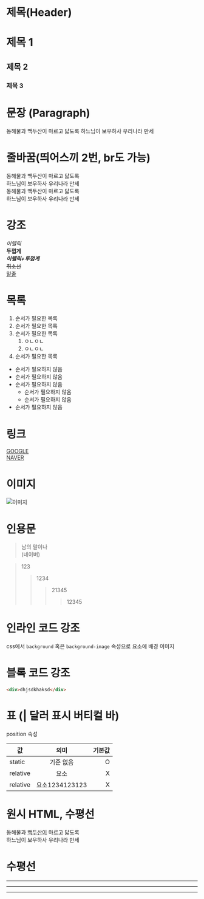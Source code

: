 # 제목(Header)

# 제목 1
## 제목 2
### 제목 3


# 문장 (Paragraph)
동해물과 백두산이 마르고 닳도록
하느님이 보우하사 우리나라 만세

# 줄바꿈(띄어스끼 2번, br도 가능)
동해물과 백두산이 마르고 닳도록  
하느님이 보우하사 우리나라 만세  
동해물과 백두산이 마르고 닳도록  
하느님이 보우하사 우리나라 만세

# 강조
_이텔릭_  
**두껍게**  
**_이텔릭+투껍게_**  
~~취소선~~  
<u>밑줄</u>

# 목록
1. 순서가 필요한 목록
1. 순서가 필요한 목록
1. 순서가 필요한 목록  
    1. ㅇㄴㅇㄴ
    1. ㅇㄴㅇㄴ
1. 순서가 필요한 목록

- 순서가 필요하지 않음
- 순서가 필요하지 않음
- 순서가 필요하지 않음
    - 순서가 필요하지 않음
    - 순서가 필요하지 않음
- 순서가 필요하지 않음


# 링크

[GOOGLE](https://google.com)  
[NAVER](https://www.naver.com/ "네이버로 이동")


# 이미지
![이미지](https://usingu.cdn3.cafe24.com/blog/frontend/vscode-repository-create1.jpg)



# 인용문
> 남의 말이나  
> (네이버)

> 123  
>> 1234  
>>> 21345  
>>>> 12345

# 인라인 코드 강조

css에서 `background` 혹은 `background-image` 속성으로 요소에 배경 이미지

# 블록 코드 강조
```html
<div>dhjsdkhaksd</div>
```

# 표 (| 달러 표시 버티컬 바)
position 속성

값 | 의미 | 기본값  
--|:--:|--:
static | 기준 없음 | O
relative | 요소 | X
relative | 요소1234123123 | X


# 원시 HTML, 수평선
동해물과 <u>백두산이</u> 마르고 닳도록</br>
하느님이 보우하사 우리나라 만세

# 수평선
---
***
___